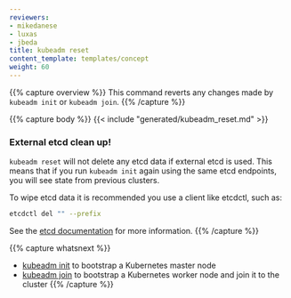 ```yaml
---
reviewers:
- mikedanese
- luxas
- jbeda
title: kubeadm reset
content_template: templates/concept
weight: 60
---
```

{{% capture overview %}}
This command reverts any changes made by `kubeadm init` or `kubeadm join`.
{{% /capture %}}

{{% capture body %}}
{{< include "generated/kubeadm_reset.md" >}}

### External etcd clean up!

`kubeadm reset` will not delete any etcd data if external etcd is used. This means that if you run `kubeadm init` again using the same etcd endpoints, you will see state from previous clusters.

To wipe etcd data it is recommended you use a client like etcdctl, such as:

```bash
etcdctl del "" --prefix
```

See the [etcd documentation](https://github.com/coreos/etcd/tree/master/etcdctl) for more information.
{{% /capture %}}

{{% capture whatsnext %}}
* [kubeadm init](/docs/reference/setup-tools/kubeadm/kubeadm-init/) to bootstrap a Kubernetes master node
* [kubeadm join](/docs/reference/setup-tools/kubeadm/kubeadm-join/) to bootstrap a Kubernetes worker node and join it to the cluster
{{% /capture %}}